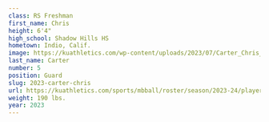 ```yaml
---
class: RS Freshman
first_name: Chris
height: 6'4"
high_school: Shadow Hills HS
hometown: Indio, Calif.
image: https://kuathletics.com/wp-content/uploads/2023/07/Carter_Chris_3007-600x400.jpg
last_name: Carter
number: 5
position: Guard
slug: 2023-carter-chris
url: https://kuathletics.com/sports/mbball/roster/season/2023-24/player/chris-carter/
weight: 190 lbs.
year: 2023
---
```

